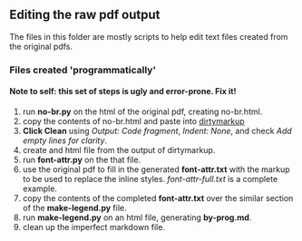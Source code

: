 ## Editing the raw pdf output

The files in this folder are mostly scripts to help edit text files created from the original pdfs.

### Files created 'programmatically'

#### Note to self: this set of steps is ugly and error-prone.  Fix it!

1. run **no-br.py** on the html of the original pdf, creating no-br.html.
2. copy the contents of no-br.html and paste into [dirtymarkup](www.dirtymarkup.com)
3. **Click Clean** using *Output: Code fragment*, *Indent: None*, and check *Add empty lines for clarity*.
4. create and html file from the output of dirtymarkup.
5. run **font-attr.py** on the that file.
6. use the original pdf to fill in the generated **font-attr.txt** with the markup to be used to replace the inline styles.  *font-attr-full.txt* is a complete example.
7. copy the contents of the completed **font-attr.txt** over the similar section of the **make-legend.py** file.
8. run **make-legend.py** on an html file, generating **by-prog.md**.
9. clean up the imperfect markdown file.

